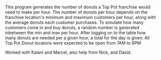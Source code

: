 This program generates the number of donuts a Top Pot franchise would need to make per hour.
The number of donuts per hour depends on the franchise location's minimum and maximum customers per hour, along with the average donuts each customer purchases.
To simulate how many customers come in and buy donuts, a random number is generated inbetween the min and max per hour.
After logging on to the table how many donuts are needed per a given hour, a total for the day is given.
All Top Pot Donut locatons were expected to be open from 7AM to 6PM

Worked with Kalani and Marcel, also help from Nick, and David.
